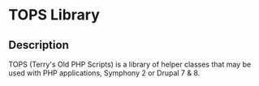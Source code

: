 TOPS Library
================
Description
----------------
TOPS (Terry's Old PHP Scripts) is a library of helper classes that may be used with PHP applications, Symphony 2 or Drupal 7 & 8.



